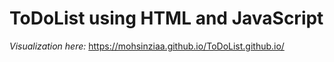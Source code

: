 # ToDoList using HTML and JavaScript

*Visualization here:* https://mohsinziaa.github.io/ToDoList.github.io/
